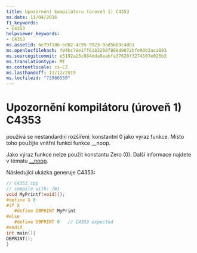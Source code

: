 ```yaml
---
title: Upozornění kompilátoru (úroveň 1) C4353
ms.date: 11/04/2016
f1_keywords:
- C4353
helpviewer_keywords:
- C4353
ms.assetid: 6e79f186-ed82-4c95-9923-0ad5bb9c4db1
ms.openlocfilehash: f04bc78e1ff6183208f888d9072bfe90b3aca083
ms.sourcegitcommit: e5192a25c084eda9eabfa37626f3274507e026b3
ms.translationtype: MT
ms.contentlocale: cs-CZ
ms.lasthandoff: 11/12/2019
ms.locfileid: "73966550"
---
```

# <a name="compiler-warning-level-1-c4353"></a>Upozornění kompilátoru (úroveň 1) C4353

používá se nestandardní rozšíření: konstantní 0 jako výraz funkce. Místo toho použijte vnitřní funkci funkce __noop.

Jako výraz funkce nelze použít konstantu Zero (0). Další informace najdete v tématu [__noop](../../intrinsics/noop.md).

Následující ukázka generuje C4353:

```cpp
// C4353.cpp
// compile with: /W1
void MyPrintf(void){};
#define X 0
#if X
   #define DBPRINT MyPrint
#else
   #define DBPRINT 0   // C4353 expected
#endif
int main(){
DBPRINT();
}
```
